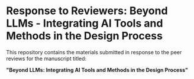 # Response to Reviewers: Beyond LLMs - Integrating AI Tools and Methods in the Design Process

This repository contains the materials submitted in response to the peer reviews for the manuscript titled:

**"Beyond LLMs: Integrating AI Tools and Methods in the Design Process"**
